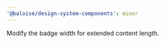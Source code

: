 ```yaml
---
'@baloise/design-system-components': minor
---
```


Modify the badge width for extended content length.
